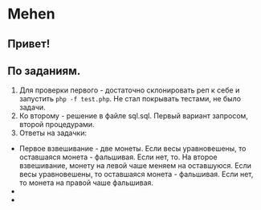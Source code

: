 # Mehen

## Привет!

## По заданиям.

1. Для проверки первого - достаточно склонировать реп к себе и запустить `php -f test.php`. Не стал покрывать тестами, не было задачи. 
2. Ко второму - решение в файле sql.sql. Первый вариант запросом, второй процедурами. 
3. Ответы на задачки:
* Первое взвешивание - две монеты. Если весы уравновешены, то оставшаяся монета - фальшивая. Если нет, то. На второе взвешивание, монету на левой чаше меняем на оставшуюся.  Если весы уравновешены, то оставшаяся монета - фальшивая. Если нет, то монета на правой чаше фальшивая.
* 
* 